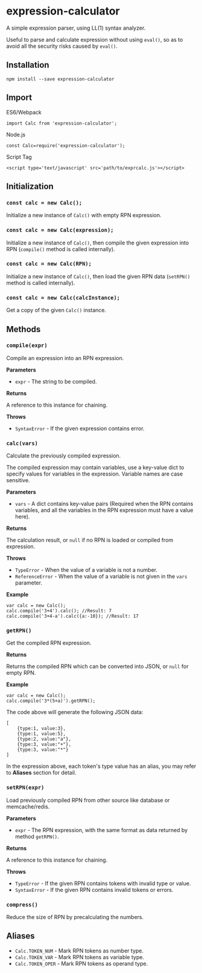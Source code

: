 expression-calculator
=====================

A simple expression parser, using LL(1) syntax analyzer.

Useful to parse and calculate expression without using `eval()`, so as to avoid all the security risks caused by `eval()`.

Installation
------------

	npm install --save expression-calculator

Import
------

ES6/Webpack

	import Calc from 'expression-calculator';

Node.js

	const Calc=require('expression-calculator');

Script Tag

	<script type='text/javascript' src='path/to/exprcalc.js'></script>


Initialization
--------------

### `const calc = new Calc();`

Initialize a new instance of `Calc()` with empty RPN expression.

### `const calc = new Calc(expression);`

Initialize a new instance of `Calc()`, then compile the given expression into RPN (`compile()` method is called internally).
	
### `const calc = new Calc(RPN);`

Initialize a new instance of `Calc()`, then load the given RPN data (`setRPN()` method is called internally).

### `const calc = new Calc(calcInstance);`

Get a copy of the given `Calc()` instance.
	
Methods
-------

### `compile(expr)`

Compile an expression into an RPN expression.

**Parameters**

* `expr` - The string to be compiled.

**Returns**

A reference to this instance for chaining.

**Throws**

* `SyntaxError` - If the given expression contains error.

	
### `calc(vars)`
	
Calculate the previously compiled expression.

The compiled expression may contain variables, use a key-value dict to specify values for variables in the expression. Variable names are case sensitive.

**Parameters**

* `vars` - A dict contains key-value pairs (Required when the RPN contains variables, and all the variables in the RPN expression must have a value here).

**Returns**

The calculation result, or `null` if no RPN is loaded or compiled from expression.

**Throws**

* `TypeError` - When the value of a variable is not a number.
* `ReferenceError` - When the value of a variable is not given in the `vars` parameter.

**Example**

	var calc = new Calc();
	calc.compile('3+4').calc(); //Result: 7
	calc.compile('3+4-a').calc({a:-10}); //Result: 17


### `getRPN()`

Get the compiled RPN expression.

**Returns**

Returns the compiled RPN which can be converted into JSON, or `null` for empty RPN.

**Example**

	var calc = new Calc();
	calc.compile('3*(5+a)').getRPN();

The code above will generate the following JSON data:

	[
		{type:1, value:3},
		{type:1, value:5},
		{type:2, value:"a"},
		{type:3, value:"+"},
		{type:3, value:"*"}
	]
	
In the expression above, each token's type value has an alias, you may refer to **Aliases** section for detail.

### `setRPN(expr)`

Load previously compiled RPN from other source like database or memcache/redis.

**Parameters**

* `expr` - The RPN expression, with the same format as data returned by method `getRPN()`.

**Returns**

A reference to this instance for chaining.

**Throws**

* `TypeError` - If the given RPN contains tokens with invalid type or value.
* `SyntaxError` - If the given RPN contains invalid tokens or errors.

### `compress()`

Reduce the size of RPN by precalculating the numbers.

Aliases
-------

* `Calc.TOKEN_NUM` - Mark RPN tokens as number type.
* `Calc.TOKEN_VAR` - Mark RPN tokens as variable type.
* `Calc.TOKEN_OPER` - Mark RPN tokens as operand type.
